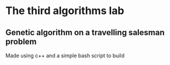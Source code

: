 # The third algorithms lab
## Genetic algorithm on a travelling salesman problem
Made using c++ and a simple bash script to build
